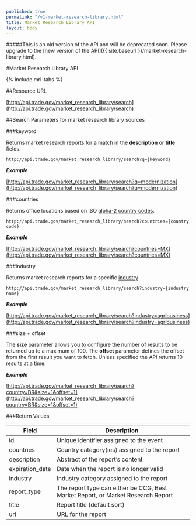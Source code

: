 ```yaml
---
published: true
permalink: "/v1-market-research-library.html"
title: Market Research Library API
layout: body
---
```


#####This is an old version of the API and will be deprecated soon. Please upgrade to the [new version of the API]({{ site.baseurl }}/market-research-library.html).

#Market Research Library API

{% include mrl-tabs %}

##Resource URL

[http://api.trade.gov/market_research_library/search](http://api.trade.gov/market_research_library/search)

##Search Parameters for market research library sources

###keyword

Returns market research reports for a match in the **description** or **title** fields.

    http://api.trade.gov/market_research_library/search?q={keyword}

**_Example_**

[http://api.trade.gov/market_research_library/search?q=modernization](http://api.trade.gov/market_research_library/search?q=modernization)

###countries

Returns office locations based on ISO [alpha-2 country codes](http://www.iso.org/iso/home/standards/country_codes/country_names_and_code_elements.htm).

    http://api.trade.gov/market_research_library/search?countries={country code}

**_Example_**

[http://api.trade.gov/market_research_library/search?countries=MX](http://api.trade.gov/market_research_library/search?countries=MX)

###industry

Returns market research reports for a specific [industry](industry-list-market-research-library.html)

    http://api.trade.gov/market_research_library/search?industry={industry name}

**_Example_**

[http://api.trade.gov/market_research_library/search?industry=agribusiness](http://api.trade.gov/market_research_library/search?industry=agribusiness)

###size + offset

The **size** parameter allows you to configure the number of results to be returned up to a maximum of 100. The **offset** parameter defines the offset from the first result you want to fetch. Unless specified the API returns 10 results at a time.

**_Example_**

[http://api.trade.gov/market_research_library/search?country=BR&size=1&offset=1](http://api.trade.gov/market_research_library/search?country=BR&size=1&offset=1)

###Return Values

| Field           | Description                                                     |
| --------------- | --------------------------------------------------------------- |
| id              | Unique identifier assigned to the event                         |
| countries       | Country category(ies) assigned to the report                    |
| description     | Abstract of the report’s content                                |
| expiration_date | Date when the report is no longer valid                         |
| industry        | Industry category assigned to the report                        |
| report_type     | The report type can either be CCG, Best Market Report, or Market Research Report|
| title           | Report title  (default sort)                                    |
| url             | URL for the report                                              |